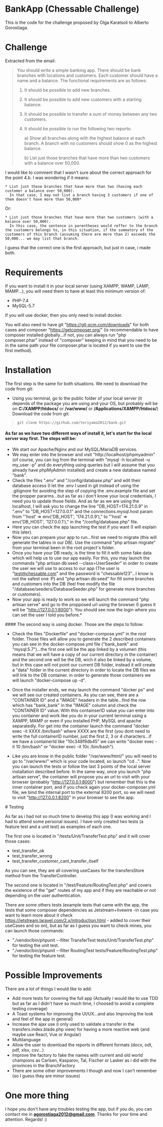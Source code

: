 # BankApp (Chessable Challenge)

This is the code for the challenge proposed by Olga Karatsoli to Alberto Gorostiaga.

# Challenge

Extracted from the email:

> You should write a simple banking app. There should be bank branches with locations and customers. Each customer should have a name and a balance. The functional requirements are as follows:
>
> 1. It should be possible to add new branches.
> 2. It should be possible to add new customers with a starting balance.
> 3. It should be possible to transfer a sum of money between any two customers.
> 4. It should be possible to run the following two reports:
> 
>     a) Show all branches along with the highest balance at each branch. A branch with no customers should show 0 as the highest balance.
> 
>     b) List just those branches that have more than two customers with a balance over 50,000.

I would like to comment that I wasn't sure about the correct approach for the point 4.b. I was wondering if it means:

    * List just those branches that have more than two (having each customer a balance over 50,000).
      In that case, I may not list a branch having 3 customers if one of them doesn't have more than 50,000*
    
Or:

    * List just those branches that have more than two customers (with a balance over 50,000).
      In this case, the sentence in parentheses would reffer to the branch the customers belongs to, in this situation, if the summatory of the customers of this branch (assuming there are more than 2) exceeds the 50,000... we may list that branch.
      
I guess that the correct one is the first approach, but just in case, i made both.

# Requirements

If you want to install it in your local server (using XAMPP, WAMP, LAMP, MAMP...), you will need them to have at least this minimum version of:

- PHP-7.4
- MySQL-5.7

If you will use docker, then you only need to install docker.

You will also need to have git "https://git-scm.com/downloads" for both cases and composer "https://getcomposer.org/" (is recommendable to have composer installed globally...if not, you can always run "php composer.phar" instead of "composer" keeping in mind that you need to be in the same path your file composer.phar is located if yu want to use the first method).

# Installation

The first step is the same for both situations. We need to download the code from git:

- Using you terminal, go to the public folder of your local server (it depends of the package you are using and your OS, but probably will be on **C:/XAMPP/htdocs/** or **/var/www/** or **/Applications/XAMPP/htdocs/**) Download the code from git:

>     git clone https://github.com/toriyama2012/bank.git

#### As far as we have two different ways of install it, let's start for the local server way first. The steps will be:

- We start our Apache/Nginx and our MySQL/MariaDB services.
- We may enter into the browser and visit "http://localhost/phpmyadmin" (of course, you can log from the terminal with "mysql -h localhost -u my_user -p" and do everything using queries but I will assume that you already have phpMyAdmin installed) and create a new database named "bank".
- Check the files ".env" and "/config/database.php" and edit their database access (I let the .env I used in git instead of using the .gitignore for avoiding the step of copying the .env.example file and set the propper pararms...but as far as i don't know your local credentials, I need you to update those fields. And as far as we are using the localhost, I will ask you to change the line "DB_HOST=174.21.0.9" in ".env" to "DB_HOST=127.0.0.1" and the connections.mysql.host param from "'host' => env('DB_HOST', '174.21.0.9')," to "'host' => env('DB_HOST', '127.0.0.1')," in the "/config/database.php" file.
- Here you can check the app launching the test if you want (I will explain this later).
- Now you can prepare your app to run...first we need to migrate (this will generate the tables in our DB). Use the command "php artisan migrate" from your terminal been in the root project's folder.
- Once you have your DB ready, is the time to fill it with some fake data which will help us to use our app easily. For this, you may launch the commands "php artisan db:seed --class=UserSeeder" in order to create the user we will use to access to our app (The user is "test@chessable.com" and the password is "chessable123"...I know is not the safest one :P) and "php artisan db:seed" for fill some branches and customers into the DB (feel free modify the file "/database/seeders/DatabaseSeeder.php" for generate more branches or customers).
- Now your app is ready to work so we will launch the command "php artisan serve" and go to the propposed url using the browser (I guess it will be "http://127.0.0.1:8000"). You should see now the login where you can set the user I told you before.*

#### The second way is using docker. Those are the steps to follow:

- Check the files "Dockerfile" and "docker-compose.yml" in the root folder. Those files will allow you to generate the 2 described containers you can see in the docker-compose.yml file ("bank_bank" and "mysql:5.7")...the first one will be the app linked by a volumen (this means that we will have a copy of our current directory in the container) and the second one will be the DB, wich it also be linked by a volume, but in this case will not point our current DB folder, instead it will create a "data" folder in the current directory in order to locate the DB files we will link to the DB container. in order to generate those containers we will launch "docker-compose up -d".

- Once the installer ends, we may launch the command "docker ps" and we will see our created containers. As you can see, there are a "CONTAINER ID" and a "IMAGE" headers in the table...find the row which has "bank_bank" in the "IMAGE" column and check the "CONTAINER ID" value. With this containserID value you can enter into you container and work like you do in your current terminal using a XAMPP, MAMP or even if you installed PHP, MySQL and apache separatedly. For get into the container launch the command "docker exec -it XXXX /bin/bash" where XXXX are the first (you dont need to write the full containerID number, just the first 2, 3 or 4 characters...if we have a containerId like "10c348f9db45" we can write "docker exec -it 10 /bin/bash" or "docker exec -it 10c /bin/bash").

- Like you are know in the public folder "/var/www/html/" you will need to go to "/var/www/" which is your code located, so launch "cd ..". Now you can launch the tests or follow the last 3 points of the local server installation described before. In the same way, once you launch "php artisan serve", the container will propose you an url to visit with your browser (probably "http://127.0.0.1:8000") but remember that this is the inner container port, and if you check again your docker-composer.yml file, we bind the internal port to the external 8200 port, so we will need to visit "http://127.0.0.1:8200" in your browser to see the app.

# Testing

As far as i had not so much time to develop this app (I was working and I had to attend some personal issues). I have only created two tests (a feature test and a unit test) as examples of each one.

The first one is located in "/tests/Unit/TransferTest.php" and it will cover those cases:

- test_transfer_ok 
- test_transfer_wrong
- test_transfer_customer_cant_transfer_itself

As you can see, they are all covering useCases for the transfersStore method from the TransferController.

The second one is located in "/test/Feature/RoutingTest.php" and covers the existence of the "get" routes of my app and if they are reachable or not depending on the user authentication.

There are some others tests (example tests that came with the app, the tests that some composer dependencies as Jetstream+livewire -in case you want to learn more about it check https://jetstream.laravel.com/2.x/introduction.html - added to cover their useCases and so on), but as far as I guess you want to check mines, you can launch those commands:

- "./vendor/bin/phpunit --filter TransferTest tests/Unit/TransferTest.php" for testing the unit test.
- "./vendor/bin/phpunit --filter RoutingTest tests/Feature/RoutingTest.php" for testing the feature test.

# Possible Improvements

There are a lot of things I would like to add:

- Add more tests for covering the full app (Actually i would like to use TDD but as far as I didn't have so much time, I choosed to avoid a complete testing coverage)
- A Toast systems for improving the UI/UX...and also Improving the look and feel of the app in general)
- Increase the ajax use (i only used to validate a transfer in the transfers.index.blade.php view) for having a more reactive web (and maybe use React, Vue or Angular)
- Multilanguage
- Allow the user to download the reports in different formats (docx, odt, pdf, xlsx, csv...)
- Improve the factory to fake the names with current and old world champions as Carlsen, Kasparov, Tal, Fischer or Lasker as i did with the provinces in the BranchFactory
- There are some other improvements I though and now I can't remember (so I guess they are minor issues)

# One more thing

I hope you don't have any troubles testing the app, but if you do, you can contact me in **agorostiaga2012@gmail.com**. Thanks for your time and attention. Regards! :)
